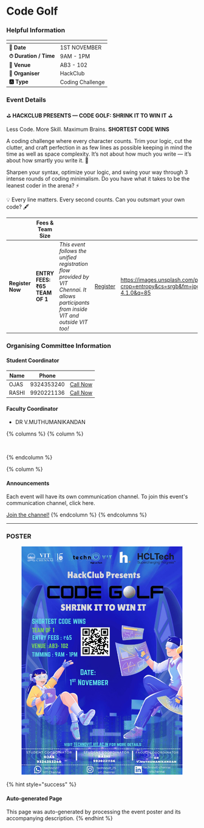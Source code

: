 # Code Golf

### Helpful Information

<table data-view="cards"><thead><tr><th></th><th></th></tr></thead><tbody><tr><td><strong>📅 Date</strong></td><td>1ST NOVEMBER</td></tr><tr><td><strong>⏱ Duration / Time</strong></td><td>9AM - 1PM</td></tr><tr><td><strong>📍 Venue</strong></td><td>AB3 - 102</td></tr><tr><td><strong>👤 Organiser</strong></td><td>HackClub</td></tr><tr><td><strong>🅰️ Type</strong></td><td>Coding Challenge</td></tr></tbody></table>

### Event Details

⛳ **HACKCLUB PRESENTS — CODE GOLF: SHRINK IT TO WIN IT** ⛳

Less Code. More Skill. Maximum Brains. **SHORTEST CODE WINS**

A coding challenge where every character counts. Trim your logic, cut the clutter, and craft perfection in as few lines as possible keeping in mind the time as well as space complexity. It’s not about how much you write — it’s about how smartly you write it. 🧠

Sharpen your syntax, optimize your logic, and swing your way through 3 intense rounds of coding minimalism. Do you have what it takes to be the leanest coder in the arena? ⚡

💡 Every line matters. Every second counts. Can you outsmart your own code? 🖋

<table data-card-size="large" data-view="cards" data-full-width="false"><thead><tr><th></th><th>Fees &#x26; Team Size</th><th></th><th></th><th data-hidden data-card-cover data-type="image">Cover image</th></tr></thead><tbody><tr><td><h4>Register Now</h4></td><td><strong>ENTRY FEES: ₹65</strong><br><strong>TEAM OF 1</strong></td><td><em>This event follows the unified registration flow provided by VIT Chennai. It allows participants from inside VIT and outside VIT too!</em></td><td><a href="https://chennaievents.vit.ac.in/technovit/" class="button primary" data-icon="rocket-launch">Register</a></td><td><a href="https://images.unsplash.com/photo-1607000975574-0b425df6975a?crop=entropy&#x26;cs=srgb&#x26;fm=jpg&#x26;ixid=M3wxOTcwMjR8MHwxfHNlYXJjaHwxfHxnbyUyMGZvciUyMGl0fGVufDB8fHx8MTc2MTMwMTA2N3ww&#x26;ixlib=rb-4.1.0&#x26;q=85">https://images.unsplash.com/photo-1607000975574-0b425df6975a?crop=entropy&#x26;cs=srgb&#x26;fm=jpg&#x26;ixid=M3wxOTcwMjR8MHwxfHNlYXJjaHwxfHxnbyUyMGZvciUyMGl0fGVufDB8fHx8MTc2MTMwMTA2N3ww&#x26;ixlib=rb-4.1.0&#x26;q=85</a></td></tr></tbody></table>

### Organising Committee Information

#### Student Coordinator

<table data-card-size="large" data-view="cards"><thead><tr><th>Name</th><th>Phone</th><th></th></tr></thead><tbody><tr><td>OJAS</td><td>9324353240</td><td><a href="tel:9324353240" class="button secondary">Call Now</a></td></tr><tr><td>RASHI</td><td>9920221136</td><td><a href="tel:9920221136" class="button secondary">Call Now</a></td></tr></tbody></table>

#### Faculty Coordinator

* DR V.MUTHUMANIKANDAN

{% columns %}
{% column %}
<figure><img src="https://images.unsplash.com/photo-1650897877751-4446f52a0cb3?crop=entropy&#x26;cs=srgb&#x26;fm=jpg&#x26;ixid=M3wxOTcwMjR8MHwxfHNlYXJjaHw2fHxhbm5vdW5jZW1lbnR8ZW58MHx8fHwxNzYxMjQ2MzUxfDA&#x26;ixlib=rb-4.1.0&#x26;q=85" alt=""><figcaption></figcaption></figure>
{% endcolumn %}

{% column %}
#### Announcements

Each event will have its own communication channel. To join this event's communication channel, click here.

<a href="https://chennaievents.vit.ac.in/technovit/" class="button primary" data-icon="bullhorn">Join the channel!</a>
{% endcolumn %}
{% endcolumns %}

***

### POSTER

<figure><img src="../../.gitbook/assets/WhatsApp Image 2025-10-25 at 13.06.01_ddd91be3.jpg" alt=""><figcaption></figcaption></figure>

{% hint style="success" %}
#### Auto-generated Page

This page was auto-generated by processing the event poster and its accompanying description.
{% endhint %}

